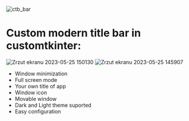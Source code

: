 ![ctb_bar](https://github.com/Metor7/CustomTitleBarInCustomtkinter/assets/78621101/92f33e96-a657-4399-95e6-55d581224b2a)
# Custom modern title bar in customtkinter:
![Zrzut ekranu 2023-05-25 150130](https://github.com/Metor7/Custom-title-bar-in-customtkinter/assets/78621101/a9863f92-e09c-4d68-be99-5ec14fef0111)
![Zrzut ekranu 2023-05-25 145907](https://github.com/Metor7/Custom-title-bar-in-customtkinter/assets/78621101/2a0b23e4-b716-4be0-8d8e-64f721073079)
- Window minimization
- Full screen mode
- Your own title of app
- Window icon
- Movable window
- Dark and Light theme suported
- Easy configuration
